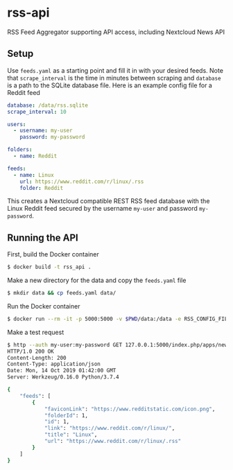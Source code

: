 # rss-api

RSS Feed Aggregator supporting API access, including Nextcloud News API

## Setup

Use `feeds.yaml` as a starting point and fill it in with your desired feeds. Note that `scrape_interval` is the time in minutes between scraping and `database` is a path to the SQLite database file. Here is an example config file for a Reddit feed

```yaml
database: /data/rss.sqlite
scrape_interval: 10

users:
  - username: my-user
    password: my-password

folders:
  - name: Reddit

feeds:
  - name: Linux
    url: https://www.reddit.com/r/linux/.rss
    folder: Reddit
```

This creates a Nextcloud compatible REST RSS feed database with the Linux Reddit feed secured by the username `my-user` and password `my-password`.

## Running the API

First, build the Docker container
```bash
$ docker build -t rss_api .
```

Make a new directory for the data and copy the `feeds.yaml` file
```bash
$ mkdir data && cp feeds.yaml data/
```

Run the Docker container
```bash
$ docker run --rm -it -p 5000:5000 -v $PWD/data:/data -e RSS_CONFIG_FILE=/data/feeds.yaml rss_api
```

Make a test request
```bash
$ http --auth my-user:my-password GET 127.0.0.1:5000/index.php/apps/news/api/v1-2/feeds
HTTP/1.0 200 OK
Content-Length: 200
Content-Type: application/json
Date: Mon, 14 Oct 2019 01:42:00 GMT
Server: Werkzeug/0.16.0 Python/3.7.4

{
    "feeds": [
        {
            "faviconLink": "https://www.redditstatic.com/icon.png",
            "folderId": 1,
            "id": 1,
            "link": "https://www.reddit.com/r/linux/",
            "title": "Linux",
            "url": "https://www.reddit.com/r/linux/.rss"
        }
    ]
}
```